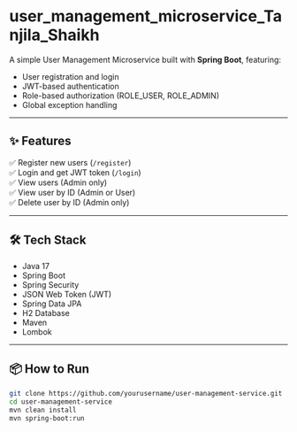 # user_management_microservice_Tanjila_Shaikh

A simple User Management Microservice built with **Spring Boot**, featuring:
- User registration and login
- JWT-based authentication
- Role-based authorization (ROLE_USER, ROLE_ADMIN)
- Global exception handling

---

## ✨ Features
✅ Register new users (`/register`)  
✅ Login and get JWT token (`/login`)  
✅ View users (Admin only)  
✅ View user by ID (Admin or User)  
✅ Delete user by ID (Admin only)

---

## 🛠 Tech Stack
- Java 17
- Spring Boot
- Spring Security
- JSON Web Token (JWT)
- Spring Data JPA
- H2 Database
- Maven
- Lombok

---

## 📦 How to Run

```bash
git clone https://github.com/yourusername/user-management-service.git
cd user-management-service
mvn clean install
mvn spring-boot:run
